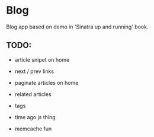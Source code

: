 # Blog

Blog app based on demo in 'Sinatra up and running' book.

## TODO:
* article snipet on home
* next / prev links
* paginate articles on home
* related articles
* tags
* time ago js thing

* memcache fun

